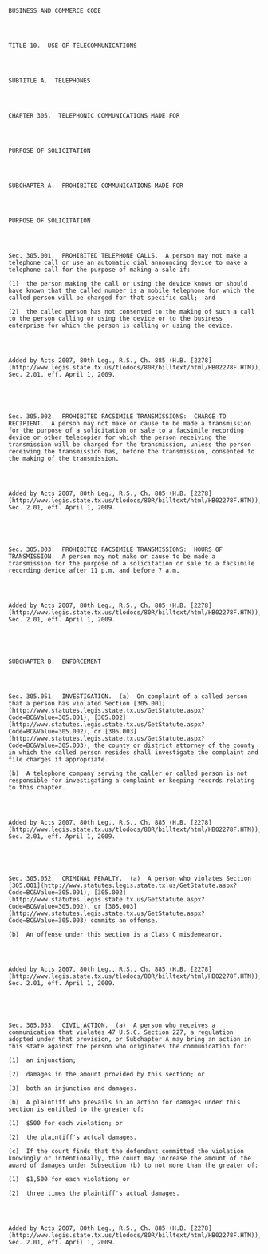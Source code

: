 ﻿
    
    
    	
    					
    
    
    BUSINESS AND COMMERCE CODE
    
      
    
    
    TITLE 10.  USE OF TELECOMMUNICATIONS
    
      
    
    
    SUBTITLE A.  TELEPHONES
    
      
    
    
    CHAPTER 305.  TELEPHONIC COMMUNICATIONS MADE FOR
    
      
    
    
    PURPOSE OF SOLICITATION
    
      
    
    
    SUBCHAPTER A.  PROHIBITED COMMUNICATIONS MADE FOR
    
      
    
    
    PURPOSE OF SOLICITATION
    
      
    
    
    Sec. 305.001.  PROHIBITED TELEPHONE CALLS.  A person may not make a telephone call or use an automatic dial announcing device to make a telephone call for the purpose of making a sale if:
    
    (1)  the person making the call or using the device knows or should have known that the called number is a mobile telephone for which the called person will be charged for that specific call;  and
    
    (2)  the called person has not consented to the making of such a call to the person calling or using the device or to the business enterprise for which the person is calling or using the device.
    
    
    
    
    Added by Acts 2007, 80th Leg., R.S., Ch. 885 (H.B. [2278](http://www.legis.state.tx.us/tlodocs/80R/billtext/html/HB02278F.HTM)), Sec. 2.01, eff. April 1, 2009.
    
    
    
    
    
    Sec. 305.002.  PROHIBITED FACSIMILE TRANSMISSIONS:  CHARGE TO RECIPIENT.  A person may not make or cause to be made a transmission for the purpose of a solicitation or sale to a facsimile recording device or other telecopier for which the person receiving the transmission will be charged for the transmission, unless the person receiving the transmission has, before the transmission, consented to the making of the transmission.
    
    
    
    
    Added by Acts 2007, 80th Leg., R.S., Ch. 885 (H.B. [2278](http://www.legis.state.tx.us/tlodocs/80R/billtext/html/HB02278F.HTM)), Sec. 2.01, eff. April 1, 2009.
    
    
    
    
    
    Sec. 305.003.  PROHIBITED FACSIMILE TRANSMISSIONS:  HOURS OF TRANSMISSION.  A person may not make or cause to be made a transmission for the purpose of a solicitation or sale to a facsimile recording device after 11 p.m. and before 7 a.m.
    
    
    
    
    Added by Acts 2007, 80th Leg., R.S., Ch. 885 (H.B. [2278](http://www.legis.state.tx.us/tlodocs/80R/billtext/html/HB02278F.HTM)), Sec. 2.01, eff. April 1, 2009.
    
    
    
    
    
    SUBCHAPTER B.  ENFORCEMENT
    
      
    
    
    Sec. 305.051.  INVESTIGATION.  (a)  On complaint of a called person that a person has violated Section [305.001](http://www.statutes.legis.state.tx.us/GetStatute.aspx?Code=BC&Value=305.001), [305.002](http://www.statutes.legis.state.tx.us/GetStatute.aspx?Code=BC&Value=305.002), or [305.003](http://www.statutes.legis.state.tx.us/GetStatute.aspx?Code=BC&Value=305.003), the county or district attorney of the county in which the called person resides shall investigate the complaint and file charges if appropriate.
    
    (b)  A telephone company serving the caller or called person is not responsible for investigating a complaint or keeping records relating to this chapter.
    
    
    
    
    Added by Acts 2007, 80th Leg., R.S., Ch. 885 (H.B. [2278](http://www.legis.state.tx.us/tlodocs/80R/billtext/html/HB02278F.HTM)), Sec. 2.01, eff. April 1, 2009.
    
    
    
    
    
    Sec. 305.052.  CRIMINAL PENALTY.  (a)  A person who violates Section [305.001](http://www.statutes.legis.state.tx.us/GetStatute.aspx?Code=BC&Value=305.001), [305.002](http://www.statutes.legis.state.tx.us/GetStatute.aspx?Code=BC&Value=305.002), or [305.003](http://www.statutes.legis.state.tx.us/GetStatute.aspx?Code=BC&Value=305.003) commits an offense.
    
    (b)  An offense under this section is a Class C misdemeanor.
    
    
    
    
    Added by Acts 2007, 80th Leg., R.S., Ch. 885 (H.B. [2278](http://www.legis.state.tx.us/tlodocs/80R/billtext/html/HB02278F.HTM)), Sec. 2.01, eff. April 1, 2009.
    
    
    
    
    
    Sec. 305.053.  CIVIL ACTION.  (a)  A person who receives a communication that violates 47 U.S.C. Section 227, a regulation adopted under that provision, or Subchapter A may bring an action in this state against the person who originates the communication for:
    
    (1)  an injunction;
    
    (2)  damages in the amount provided by this section; or
    
    (3)  both an injunction and damages.
    
    (b)  A plaintiff who prevails in an action for damages under this section is entitled to the greater of:
    
    (1)  $500 for each violation; or
    
    (2)  the plaintiff's actual damages.
    
    (c)  If the court finds that the defendant committed the violation knowingly or intentionally, the court may increase the amount of the award of damages under Subsection (b) to not more than the greater of:
    
    (1)  $1,500 for each violation; or
    
    (2)  three times the plaintiff's actual damages.
    
    
    
    
    Added by Acts 2007, 80th Leg., R.S., Ch. 885 (H.B. [2278](http://www.legis.state.tx.us/tlodocs/80R/billtext/html/HB02278F.HTM)), Sec. 2.01, eff. April 1, 2009.
    
    
    
    
    				
